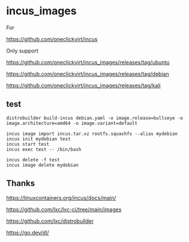 # incus_images

For

https://github.com/oneclickvirt/incus

Only support

https://github.com/oneclickvirt/incus_images/releases/tag/ubuntu

https://github.com/oneclickvirt/incus_images/releases/tag/debian

https://github.com/oneclickvirt/incus_images/releases/tag/kali

## test

```
distrobuilder build-incus debian.yaml -o image.release=bullseye -o image.architecture=amd64 -o image.variant=default
```

```
incus image import incus.tar.xz rootfs.squashfs --alias mydebian
incus init mydebian test
incus start test
incus exec test -- /bin/bash
```

```
incus delete -f test
incus image delete mydebian
```

## Thanks

https://linuxcontainers.org/incus/docs/main/

https://github.com/lxc/lxc-ci/tree/main/images

https://github.com/lxc/distrobuilder

https://go.dev/dl/
